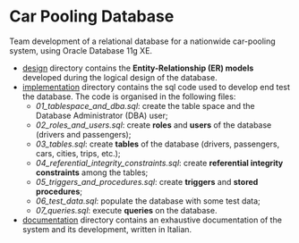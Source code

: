 # Car Pooling Database

Team development of a relational database for a nationwide car-pooling system, using Oracle Database 11g XE.
-  [design](https://github.com/fabiod20/car-pooling-database/tree/main/design) directory contains the **Entity-Relationship (ER) models** developed during the logical design of the database.
- [implementation](https://github.com/fabiod20/car-pooling-database/tree/main/implementation) directory contains the sql code used to develop end test the database. The code is organised in the following files:
  - *01_tablespace_and_dba.sql*: create the table space and the Database Administrator (DBA) user;
  - *02_roles_and_users.sql*: create **roles** and **users** of the database (drivers and passengers);
  - *03_tables.sql*: create **tables** of the database (drivers, passengers, cars, cities, trips, etc.);
  - *04_referential_integrity_constraints.sql*: create **referential integrity constraints** among the tables;
  - *05_triggers_and_procedures.sql*: create **triggers** and **stored procedures**;
  - *06_test_data.sql*: populate the database with some test data;
  - *07_queries.sql*: execute **queries** on the database.
- [documentation](https://github.com/fabiod20/car-pooling-database/tree/main/documentation) directory contains an exhaustive documentation of the system and its development, written in Italian.


